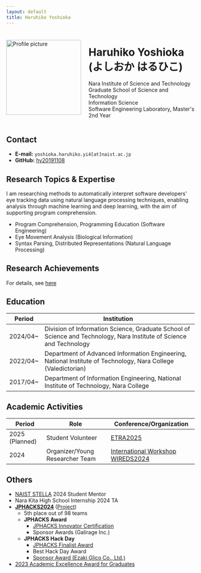 ```yaml
---
layout: default
title: Haruhiko Yoshioka
---
```


<div style="display: flex; align-items: center; flex-wrap: wrap;">
  <div style="flex: 0 0 auto; margin-right: 20px;">
    <img src="{{ '/images/yoshioka.jpg' | relative_url }}" alt="Profile picture" style="width: 200px; max-width: 100%; height: auto;">
  </div>
  <div style="flex: 1; word-break: keep-all;">
    <h1>Haruhiko Yoshioka (よしおか はるひこ)</h1>
    <p>
      Nara Institute of Science and Technology<br>
      Graduate School of Science and Technology<br>
      Information Science<br>
      Software Engineering Laboratory, Master's 2nd Year
    </p>
  </div>
</div>

## Contact
- **E-mail:** `yoshioka.haruhiko.yi4[at]naist.ac.jp`
- **GitHub:** [hy20191108](https://github.com/hy20191108)

## Research Topics & Expertise
I am researching methods to automatically interpret software developers' eye tracking data using natural language processing techniques, enabling analysis through machine learning and deep learning, with the aim of supporting program comprehension.
- Program Comprehension, Programming Education (Software Engineering)
- Eye Movement Analysis (Biological Information)
- Syntax Parsing, Distributed Representations (Natural Language Processing)

## Research Achievements
For details, see [here](achievements.md)

## Education

| Period   | Institution                                                                                                          |
| -------- | -------------------------------------------------------------------------------------------------------------------- |
| 2024/04~ | Division of Information Science, Graduate School of Science and Technology, Nara Institute of Science and Technology |
| 2022/04~ | Department of Advanced Information Engineering, National Institute of Technology, Nara College (Valedictorian)       |
| 2017/04~ | Department of Information Engineering, National Institute of Technology, Nara College                                |

## Academic Activities

| Period         | Role                            | Conference/Organization                                            |
| -------------- | ------------------------------- | ------------------------------------------------------------------ |
| 2025 (Planned) | Student Volunteer               | [ETRA2025](https://etra.acm.org/2025/index.html)                   |
| 2024           | Organizer/Young Researcher Team | [International Workshop WIREDS2024](https://wireds2024.github.io/) |

## Others
- [NAIST STELLA](https://sites.google.com/view/naist-stella/overview) 2024 Student Mentor
- Nara Kita High School Internship 2024 TA
- **[JPHACKS2024](https://jphacks.com/2024/)** ([Project](https://github.com/jphacks/os_2407))
  - 5th place out of 98 teams
  - **JPHACKS Award**
    - [JPHACKS Innovator Certification](https://jphacks.com/2024/result/)
    - Sponsor Awards (Galirage Inc.)
  - **JPHACKS Hack Day**
    - [JPHACKS Finalist Award](https://jphacks.com/information/award-finalists2024/#:~:text=Eventpix(OS_2407%EF%BC%9AEventpix))
    - Best Hack Day Award
    - [Sponsor Award (Ezaki Glico Co., Ltd.)](https://www.glico.com/jp/health/contents/JPHACKS_2024/)
- [2023 Academic Excellence Award for Graduates](https://www.nara-k.ac.jp/life/CAMPUS141.pdf)
